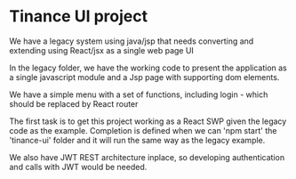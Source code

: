 # Tinance UI project

We have a legacy system using java/jsp that needs converting and extending using React/jsx as a single web page UI

In the legacy folder, we have the working code to present the application as a single javascript module and a Jsp page with supporting dom elements.

We have a simple menu with a set of functions, including login - which should be replaced by React router

The first task is to get this project working as a React SWP given the legacy code as the example. Completion is defined when we can 'npm start' the 'tinance-ui' folder and it will run the same way as the legacy example.

We also have JWT REST architecture inplace, so developing authentication and calls with JWT would be needed. 